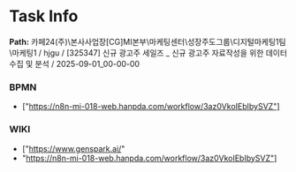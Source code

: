 # Task Info

**Path:** 카페24(주)\본사사업장\[CG]MI본부\마케팅센터\성장주도그룹\디지털마케팅1팀\마케팅1 / hjgu / [325347] 신규 광고주 세일즈 _ 신규 광고주 자료작성을 위한 데이터 수집 및 분석 / 2025-09-01_00-00-00

### BPMN
- ["https://n8n-mi-018-web.hanpda.com/workflow/3az0VkoIEbIbySVZ"]

### WIKI
- ["https://www.genspark.ai/"
- "https://n8n-mi-018-web.hanpda.com/workflow/3az0VkoIEbIbySVZ"]

